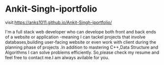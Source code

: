 # Ankit-Singh-iportfolio
visit:https://anks1011.github.io/Ankit-Singh-iportfolio/

I'm a full stack web developer who can develope both front and back ends of a website or application -meaning I can tackel projects that involve databases,building user-facing website or even work with client during the planning phase of projects .In addition to mastering C++,Data Structure and Algorithms I can solve problems efficiently. So,please check my resume and feel free to contact me.I am always avilable for you.

